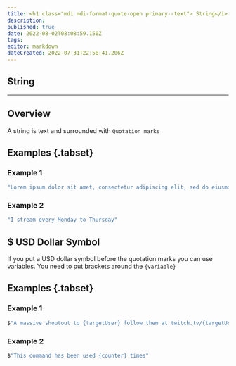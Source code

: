 ```yaml
---
title: <h1 class="mdi mdi-format-quote-open primary--text"> String</i>
description: 
published: true
date: 2022-08-02T08:08:59.150Z
tags: 
editor: markdown
dateCreated: 2022-07-31T22:58:41.206Z
---
```


<h2 class="mdi mdi-format-quote-open primary--text"> String</h2>

---

## Overview

A string is text and surrounded with `Quotation marks`

## Examples {.tabset}
### Example 1
```csharp
"Lorem ipsum dolor sit amet, consectetur adipiscing elit, sed do eiusmod tempor incididunt ut labore et dolore magna aliqua."
```
### Example 2
```csharp
"I stream every Monday to Thursday"
```

## $ USD Dollar Symbol

If you put a USD dollar symbol before the quotation marks you can use variables. You need to put brackets around the `{variable}`

## Examples {.tabset}
### Example 1
```csharp
$"A massive shoutout to {targetUser} follow them at twitch.tv/{targetUserName} they we're last playing {game}"
```
### Example 2
```csharp
$"This command has been used {counter} times"
```